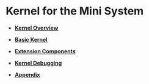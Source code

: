 # Kernel for the Mini System<a name="EN-US_TOPIC_0000001124663064"></a>

-   **[Kernel Overview](kernel-mini-overview.md)**  

-   **[Basic Kernel](kernel-mini-basic.md)**  

-   **[Extension Components](kernel-mini-extend.md)**  

-   **[Kernel Debugging](kernel-memory-inner.md)**  

-   **[Appendix](kernel-mini-app.md)**  


